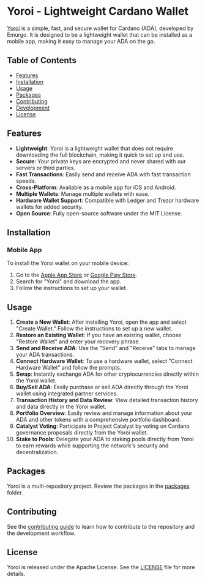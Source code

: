 # Yoroi - Lightweight Cardano Wallet

[Yoroi](https://github.com/Emurgo/yoroi) is a simple, fast, and secure wallet for Cardano (ADA), developed by Emurgo. It is designed to be a lightweight wallet that can be installed as a mobile app, making it easy to manage your ADA on the go.

## Table of Contents

- [Features](#features)
- [Installation](#installation)
- [Usage](#usage)
- [Packages](#packages)
- [Contributing](#contributing)
- [Development](#development)
- [License](#license)

## Features

- **Lightweight**: Yoroi is a lightweight wallet that does not require downloading the full blockchain, making it quick to set up and use.
- **Secure**: Your private keys are encrypted and never shared with our servers or third parties.
- **Fast Transactions**: Easily send and receive ADA with fast transaction speeds.
- **Cross-Platform**: Available as a mobile app for iOS and Android.
- **Multiple Wallets**: Manage multiple wallets with ease.
- **Hardware Wallet Support**: Compatible with Ledger and Trezor hardware wallets for added security.
- **Open Source**: Fully open-source software under the MIT License.

## Installation

### Mobile App

To install the Yoroi wallet on your mobile device:

1. Go to the [Apple App Store](https://apps.apple.com/) or [Google Play Store](https://play.google.com/).
2. Search for "Yoroi" and download the app.
3. Follow the instructions to set up your wallet.

## Usage

1. **Create a New Wallet**: After installing Yoroi, open the app and select "Create Wallet." Follow the instructions to set up a new wallet.
2. **Restore an Existing Wallet**: If you have an existing wallet, choose "Restore Wallet" and enter your recovery phrase.
3. **Send and Receive ADA**: Use the "Send" and "Receive" tabs to manage your ADA transactions.
4. **Connect Hardware Wallet**: To use a hardware wallet, select "Connect Hardware Wallet" and follow the prompts.
5. **Swap**: Instantly exchange ADA for other cryptocurrencies directly within the Yoroi wallet.
6. **Buy/Sell ADA**: Easily purchase or sell ADA directly through the Yoroi wallet using integrated partner services.
7. **Transaction History and Data Review**: View detailed transaction history and data directly in the Yoroi wallet.
8. **Portfolio Overview**: Easily review and manage information about your ADA and other tokens with a comprehensive portfolio dashboard.
9. **Catalyst Voting**: Participate in Project Catalyst by voting on Cardano governance proposals directly from the Yoroi wallet.
10. **Stake to Pools**: Delegate your ADA to staking pools directly from Yoroi to earn rewards while supporting the network's security and decentralization.

## Packages

Yoroi is a multi-repository project. Review the packages in the [packages](https://github.com/Emurgo/yoroi/tree/develop/packages) folder.

## Contributing

See the [contributing guide](https://github.com/Emurgo/yoroi/blob/develop/CONTRIBUTING.md) to learn how to contribute to the repository and the development workflow.

## License

Yoroi is released under the Apache License. See the [LICENSE](https://github.com/Emurgo/yoroi/blob/develop/LICENSE) file for more details.
